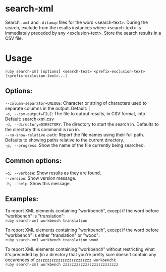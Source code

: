 # search-xml
Search `.xml` and `.ditamap` files for the word &lt;search-text>.  During the search, exclude from the results instances where &lt;search-text> is immediately preceded by any &lt;exclusion-text>.  Store the search results in a CSV file.

# Usage
`ruby search-xml [options] <search-text> <prefix-exclusion-text> [<prefix-exclusion-text>...]`

## Options:  
`--column-separator=UNIQUE`: Character or string of characters used to separate columns in the output. Default: |  
`-o, --csv-output=FILE`: The file to output results, in CSV format, into. Default: search-xml.csv  
`-d, --directory=DIRECTORY`: The directory to start the search in. Defaults to the directory this command is run in.  
`--no-show-relative-path`: Report the file names using their full path. Defaults to showing paths relative to the current directory.  
`-p, --progress`: Show the name of the file currently being searched.  

## Common options:  
`-q, --verbose`: Show results as they are found.  
`--version`: Show version message.  
`-h, --help`: Show this message.  

## Examples:
To report XML elements containing "workbench", except if the word before "workbench" is "translation":  
`ruby search-xml workbench translation`

To report XML elements containing "workbench", except if the word before "workbench" is either "translation" or "wood":  
`ruby search-xml workbench translation wood`

To report XML elements containing "workbench" without restricting what it's preceded by (in a directory that you're pretty sure doesn't contain any occurences of `zzzzzzzzzzzzzzzzzzzzzzzzz workbench`):  
`ruby search-xml workbench zzzzzzzzzzzzzzzzzzzzzzzzz`
